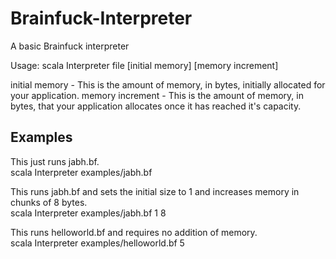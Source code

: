 # Brainfuck-Interpreter

A basic Brainfuck interpreter

Usage:
scala Interpreter file [initial memory] [memory increment]

initial memory - This is the amount of memory, in bytes, initially allocated for your application.
memory increment - This is the amount of memory, in bytes, that your application allocates once it has reached it's capacity.

## Examples

This just runs jabh.bf.<br>
scala Interpreter examples/jabh.bf

This runs jabh.bf and sets the initial size to 1 and increases memory in chunks of 8 bytes.<br>
scala Interpreter examples/jabh.bf 1 8

This runs helloworld.bf and requires no addition of memory.<br>
scala Interpreter examples/helloworld.bf 5